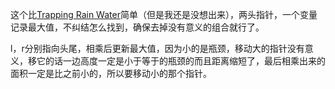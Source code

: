 这个比[Trapping Rain Water](https://github.com/xzll/codeandnote/blob/master/leetcode/TrappingRainWater_42/TrappingRainWater_42.md)简单（但是我还是没想出来），两头指针，一个变量记录最大值，不纠结怎么找到，确保去掉没有意义的组合就行了。  

l，r分别指向头尾，相乘后更新最大值，因为小的是瓶颈，移动大的指针没有意义，移它的话一边高度一定是小于等于的瓶颈的而且距离缩短了，最后相乘出来的面积一定是比之前小的，所以要移动小的那个指针。  
